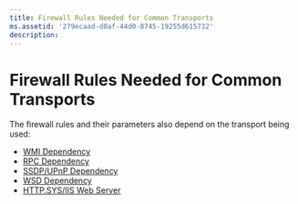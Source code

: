 ```yaml
---
title: Firewall Rules Needed for Common Transports
ms.assetid: '279ecaad-d0af-44d0-8745-19255d615732'
description: 
---
```


# Firewall Rules Needed for Common Transports

The firewall rules and their parameters also depend on the transport being used:

-   [WMI Dependency](wmi-dependency.md)
-   [RPC Dependency](rpc-dependency.md)
-   [SSDP/UPnP Dependency](ssdp-upnp-dependency.md)
-   [WSD Dependency](wsd-dependency.md)
-   [HTTP.SYS/IIS Web Server](http-sys-iis-web-server.md)

 

 




